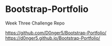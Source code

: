 # Bootstrap-Portfolio
Week Three Challenge Repo

https://github.com/D0nger5/Bootstrap-Portfolio/
https://d0nger5.github.io/Bootstrap-Portfolio/
